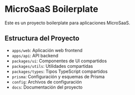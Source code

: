 # MicroSaaS Boilerplate

Este es un proyecto boilerplate para aplicaciones MicroSaaS.

## Estructura del Proyecto

- `apps/web`: Aplicación web frontend
- `apps/api`: API backend
- `packages/ui`: Componentes de UI compartidos
- `packages/utils`: Utilidades compartidas
- `packages/types`: Tipos TypeScript compartidos
- `prisma`: Configuración y esquemas de Prisma
- `config`: Archivos de configuración
- `docs`: Documentación del proyecto
